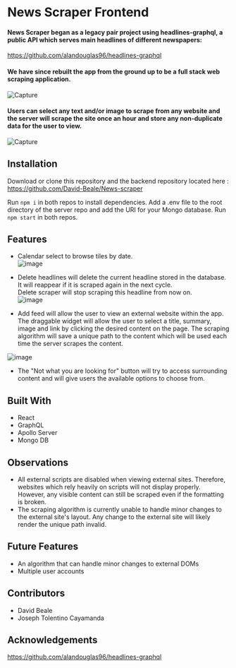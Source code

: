 # News Scraper Frontend
#### News Scraper began as a legacy pair project using headlines-graphql, a public API which serves main headlines of different newspapers:
https://github.com/alandouglas96/headlines-graphql  
#### We have since rebuilt the app from the ground up to be a full stack web scraping application.
![Capture](https://user-images.githubusercontent.com/59053870/77827298-a9c49380-710c-11ea-80c2-0c0ede9179f2.JPG)

#### Users can select any text and/or image to scrape from any website and the server will scrape the site once an hour and store any non-duplicate data for the user to view.  
![Capture](https://user-images.githubusercontent.com/59053870/77827414-67e81d00-710d-11ea-9bc9-db30c80c097c.JPG)  

 ## Installation
Download or clone this repository and the backend repository located here :
https://github.com/David-Beale/News-scraper

Run `npm i` in both repos to install dependencies.
Add a .env file to the root directory of the server repo and add the URI for your Mongo database.
Run `npm start` in both repos.

## Features
 
* Calendar select to browse tiles by date.  
![image](https://user-images.githubusercontent.com/59053870/77828676-c4026f80-7114-11ea-826a-a6f0a86c8ba2.png) 

* Delete headlines will delete the current headline stored in the database. It will reappear if it is scraped again in the next cycle.  
Delete scraper will stop scraping this headline from now on.  
![image](https://user-images.githubusercontent.com/59053870/77828697-f14f1d80-7114-11ea-89b0-02795537b6c6.png)  

* Add feed will allow the user to view an external website within the app. The draggable widget will allow the user to select a title, summary, image and link by clicking the desired content on the page. The scraping algorithm will save a unique path to the content which will be used each time the server scrapes the content.  

![image](https://user-images.githubusercontent.com/59053870/77829099-b4d0f100-7117-11ea-98fc-831db77a0776.png)  

* The "Not what you are looking for" button will try to access surrounding content and will give users the available options to choose from.

## Built With
* React
* GraphQL
* Apollo Server
* Mongo DB

## Observations
* All external scripts are disabled when viewing external sites. Therefore, websites which rely heavily on scripts will not display properly. However, any visible content can still be scraped even if the formatting is broken.
* The scraping algorithm is currently unable to handle minor changes to the external site's layout. Any change to the external site will likely render the unique path invalid. 

## Future Features
* An algorithm that can handle minor changes to external DOMs
* Multiple user accounts

## Contributors
* David Beale
* Joseph Tolentino Cayamanda 

## Acknowledgements
https://github.com/alandouglas96/headlines-graphql

